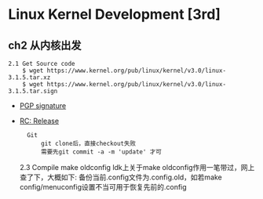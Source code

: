 # Linux Kernel Development [3rd]
## ch2 从内核出发
    2.1 Get Source code
        $ wget https://www.kernel.org/pub/linux/kernel/v3.0/linux-3.1.5.tar.xz
        $ wget https://www.kernel.org/pub/linux/kernel/v3.0/linux-3.1.5.tar.sign
* [PGP signature](https://www.kernel.org/category/signatures.html)
* [RC: Release](https://www.kernel.org/category/releases.html)


        Git
            git clone后，直接checkout失败
            需要先git commit -a -m 'update' 才可
    2.3 Compile
            make oldconfig
        ldk上关于make oldconfig作用一笔带过，网上查了下，大概如下:
   备份当前.config文件为.config.old，如若make config/menuconfig设置不当可用于恢复先前的.config




